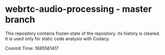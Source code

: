 # webrtc-audio-processing - master branch

This repository contains frozen state of the repository.
Its history is cleared. It is used only for static code
analysis with Codacy.

Commit Time: 1685561417